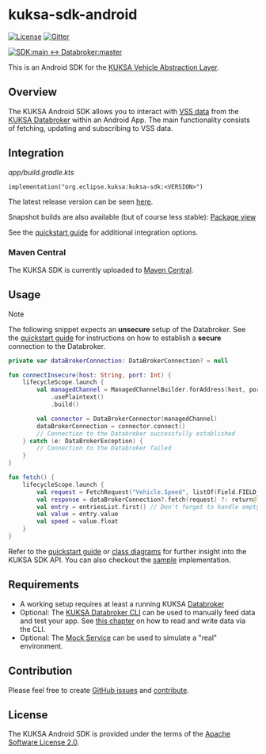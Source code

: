 # kuksa-sdk-android

[![License](https://img.shields.io/badge/License-Apache%202.0-green.svg)](https://opensource.org/licenses/Apache-2.0)
[![Gitter](https://img.shields.io/gitter/room/kuksa-val/community)](https://gitter.im/kuksa-val/community)

[![SDK:main <-> Databroker:master](https://github.com/eclipse-kuksa/kuksa-android-sdk/actions/workflows/daily_integration_main-master.yaml/badge.svg)](https://github.com/eclipse-kuksa/kuksa-android-sdk/actions/workflows/daily_integration_main-master.yaml?query=branch%3Amain)

This is an Android SDK for the [KUKSA Vehicle Abstraction Layer](https://github.com/eclipse/kuksa.val).

## Overview

The KUKSA Android SDK allows you to interact with [VSS data](https://covesa.github.io/vehicle_signal_specification/) 
from the [KUKSA Databroker](https://github.com/eclipse/kuksa.val/tree/master/kuksa_databroker)
within an Android App. The main functionality consists of fetching, updating and subscribing to VSS data. 

## Integration

*app/build.gradle.kts*
```
implementation("org.eclipse.kuksa:kuksa-sdk:<VERSION>")
```

The latest release version can be seen [here](https://github.com/eclipse-kuksa/kuksa-android-sdk/releases).

Snapshot builds are also available (but of course less stable): [Package view](https://github.com/eclipse-kuksa/kuksa-android-sdk/packages/1986280/versions)

See the [quickstart guide](https://github.com/eclipse-kuksa/kuksa-android-sdk/tree/main/docs/QUICKSTART.md) for 
additional integration options.

### Maven Central

The KUKSA SDK is currently uploaded to [Maven Central](https://central.sonatype.com/search?q=org.eclipse.kuksa).

## Usage

> [!NOTE]
> The following snippet expects an **unsecure** setup of the Databroker. See the [quickstart guide](https://github.com/eclipse-kuksa/kuksa-android-sdk/blob/main/docs/QUICKSTART.md)
> for instructions on how to establish a **secure** connection to the Databroker.

```kotlin
private var dataBrokerConnection: DataBrokerConnection? = null

fun connectInsecure(host: String, port: Int) {
    lifecycleScope.launch {
        val managedChannel = ManagedChannelBuilder.forAddress(host, port)
            .usePlaintext()
            .build()

        val connector = DataBrokerConnector(managedChannel)
        dataBrokerConnection = connector.connect()
        // Connection to the Databroker successfully established
    } catch (e: DataBrokerException) {
        // Connection to the Databroker failed
    }
}
```

```kotlin
fun fetch() {
    lifecycleScope.launch {
        val request = FetchRequest("Vehicle.Speed", listOf(Field.FIELD_VALUE))
        val response = dataBrokerConnection?.fetch(request) ?: return@launch
        val entry = entriesList.first() // Don't forget to handle empty responses
        val value = entry.value
        val speed = value.float
    }
}
```

Refer to the [quickstart guide](https://github.com/eclipse-kuksa/kuksa-android-sdk/tree/main/docs/QUICKSTART.md) or
[class diagrams](https://github.com/eclipse-kuksa/kuksa-android-sdk/blob/main/docs/kuksa-sdk_class-diagram.puml) for 
further insight into the KUKSA SDK API. You can also checkout the [sample](https://github.com/eclipse-kuksa/kuksa-android-sdk/tree/main/samples) implementation.

## Requirements

- A working setup requires at least a running KUKSA [Databroker](https://github.com/eclipse/kuksa.val/tree/master/kuksa_databroker) 
- Optional: The [KUKSA Databroker CLI](https://github.com/eclipse/kuksa.val/tree/master/kuksa_databroker) can be used to manually feed data and test your app. 
  See [this chapter](https://github.com/eclipse/kuksa.val/tree/master/kuksa_databroker#reading-and-writing-vss-data-using-the-cli) on how to read and write data via the CLI.
- Optional: The [Mock Service](https://github.com/eclipse/kuksa.val.services/tree/main/mock_service) can be used to simulate a "real" environment. 

## Contribution

Please feel free to create [GitHub issues](https://github.com/eclipse-kuksa/kuksa-android-sdk/issues) and [contribute](https://github.com/eclipse-kuksa/kuksa-android-sdk/blob/main/docs/CONTRIBUTING.md).

## License

The KUKSA Android SDK is provided under the terms of the [Apache Software License 2.0](https://github.com/eclipse-kuksa/kuksa-android-sdk/blob/main/LICENSE).
